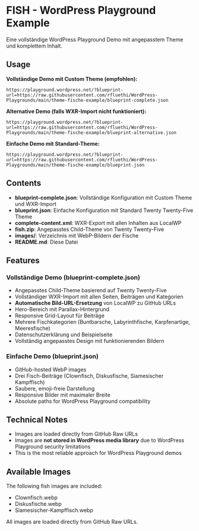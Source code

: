 # FISH - WordPress Playground Example

Eine vollständige WordPress Playground Demo mit angepasstem Theme und komplettem Inhalt.

## Usage

**Vollständige Demo mit Custom Theme (empfohlen):**

```url
https://playground.wordpress.net/?blueprint-url=https://raw.githubusercontent.com/rfluethi/WordPress-Playgrounds/main/theme-fische-example/blueprint-complete.json
```

**Alternative Demo (falls WXR-Import nicht funktioniert):**

```url
https://playground.wordpress.net/?blueprint-url=https://raw.githubusercontent.com/rfluethi/WordPress-Playgrounds/main/theme-fische-example/blueprint-alternative.json
```

**Einfache Demo mit Standard-Theme:**

```url
https://playground.wordpress.net/?blueprint-url=https://raw.githubusercontent.com/rfluethi/WordPress-Playgrounds/main/theme-fische-example/blueprint.json
```

## Contents

- **blueprint-complete.json**: Vollständige Konfiguration mit Custom Theme und WXR-Import
- **blueprint.json**: Einfache Konfiguration mit Standard Twenty Twenty-Five Theme
- **complete-content.xml**: WXR-Export mit allen Inhalten aus LocalWP
- **fish.zip**: Angepasstes Child-Theme von Twenty Twenty-Five
- **images/**: Verzeichnis mit WebP-Bildern der Fische
- **README.md**: Diese Datei

## Features

### Vollständige Demo (blueprint-complete.json)

- Angepasstes Child-Theme basierend auf Twenty Twenty-Five
- Vollständiger WXR-Import mit allen Seiten, Beiträgen und Kategorien
- **Automatische Bild-URL-Ersetzung** von LocalWP zu GitHub URLs
- Hero-Bereich mit Parallax-Hintergrund
- Responsive Grid-Layout für Beiträge
- Mehrere Fischkategorien (Buntbarsche, Labyrinthfische, Karpfenartige, Meeresfische)
- Datenschutzerklärung und Beispielseite
- Vollständig angepasstes Design mit funktionierenden Bildern

### Einfache Demo (blueprint.json)

- GitHub-hosted WebP images
- Drei Fisch-Beiträge (Clownfisch, Diskusfische, Siamesischer Kampffisch)
- Saubere, emoji-freie Darstellung
- Responsive Bilder mit maximaler Breite
- Absolute paths for WordPress Playground compatibility

## Technical Notes

- Images are loaded directly from GitHub Raw URLs
- Images are **not stored in WordPress media library** due to WordPress Playground security limitations
- This is the most reliable approach for WordPress Playground demos

## Available Images

The following fish images are included:

- Clownfisch.webp
- Diskusfische.webp  
- Siamesischer-Kampffisch.webp

All images are loaded directly from GitHub Raw URLs.
